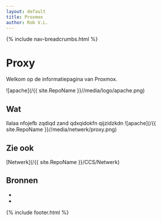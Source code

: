 ```yaml
---
layout: default
title: Proxmox
author: Rob V.L.
---
```


{% include nav-breadcrumbs.html %}



# Proxy

Welkom op de informatiepagina van Proxmox.

![apache](/{{ site.RepoName }}//media/logo/apache.png)

## Wat
llalaa nfojefb zqdiqd zand qdxqidokfn qijzidzkdn 
![apache](/{{ site.RepoName }}//media/netwerk/proxy.png)


## Zie ook
[Netwerk](/{{ site.RepoName }}/CCS/Netwerk)

## Bronnen 
* []()
* []()

{% include footer.html %}
